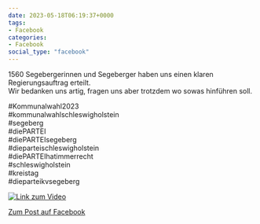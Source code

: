 ```yaml
---
date: 2023-05-18T06:19:37+0000
tags:
- Facebook
categories:
- Facebook
social_type: "facebook"
---
```


1560 Segebergerinnen und Segeberger haben uns einen klaren Regierungsauftrag erteilt.  
Wir bedanken uns artig, fragen uns aber trotzdem wo sowas hinführen soll.  
  
#Kommunalwahl2023  
#kommunalwahlschleswigholstein  
#segeberg  
#diePARTEI  
#diePARTEIsegeberg  
#dieparteischleswigholstein  
#diePARTEIhatimmerrecht  
#schleswigholstein   
#kreistag   
#dieparteikvsegeberg


  
[![Link zum Video](/se/facebook/1674441492805067_3367331150182751/1.jpg)](https://www.facebook.com/1674441492805067/posts/3367331150182751/)
  


[Zum Post auf Facebook](https://www.facebook.com/1674441492805067/posts/3367331150182751/)
